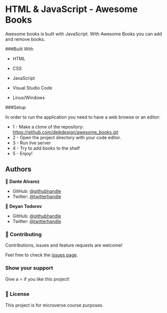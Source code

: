 # HTML & JavaScript - Awesome Books

Awesome books is built with JavaScript. With Awesome Books you can add and remove books.

###Built With

* HTML

* CSS

* JavaScript

* Visual Studio Code

* Linux/Windows


###Setup

In order to run the application you need to have a web browse or an editor:

* 1 - Make a clone of the repository: https://github.com/deikdesign/awesome_books.git
* 2 - Open the project directory with your code editor.
* 3 - Run live server
* 4 - Try to add books to the shelf
* 5 - Enjoy!


## Authors

👤 **Dante Alvarez**

- GitHub: [@githubhandle](https://github.com/danalvrz)
- Twitter: [@twitterhandle](https://twitter.com/danalvrz)

👤 **Deyan Todorov**

- GitHub: [@githubhandle](https://github.com/deikdesign)
- Twitter: [@twitterhandle](https://twitter.com/deikdesign)



### 🤝 Contributing

Contributions, issues and feature requests are welcome!

Feel free to check the [issues page](issues/).

### Show your support

Give a ⭐️ if you like this project!


### 📝 License

This project is for microverse course purposes.
